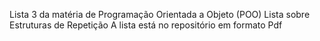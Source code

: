 Lista 3 da matéria de Programação Orientada a Objeto (POO) 
Lista sobre Estruturas de Repetição
A lista está no repositório em formato Pdf
